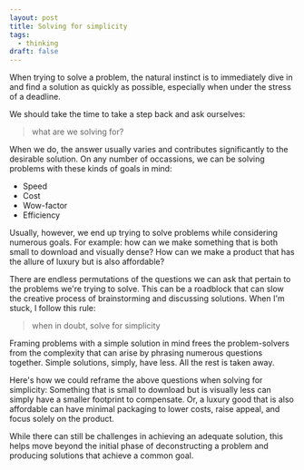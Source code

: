 ```yaml
---
layout: post
title: Solving for simplicity
tags:
  - thinking
draft: false
---
```


When trying to solve a problem, the natural instinct is to immediately dive in and find a solution as quickly as possible, especially when under the stress of a deadline.

We should take the time to take a step back and ask ourselves:

> what are we solving for?

When we do, the answer usually varies and contributes significantly to the desirable solution.  On any number of occassions, we can be solving problems with these kinds of goals in mind:

* Speed
* Cost
* Wow-factor
* Efficiency

Usually, however, we end up trying to solve problems while considering numerous goals.  For example: how can we make something that is both small to download and visually dense?  How can we make a product that has the allure of luxury but is also affordable?

There are endless permutations of the questions we can ask that pertain to the problems we're trying to solve.  This can be a roadblock that can slow the creative process of brainstorming and discussing solutions.  When I'm stuck, I follow this rule:

> when in doubt, solve for simplicity

Framing problems with a simple solution in mind frees the problem-solvers from the complexity that can arise by phrasing numerous questions together.  Simple solutions, simply, have less.  All the rest is taken away.

Here's how we could reframe the above questions when solving for simplicity:  Something that is small to download but is visually less can simply have a smaller footprint to compensate.  Or, a luxury good that is also affordable can have minimal packaging to lower costs, raise appeal, and focus solely on the product.

While there can still be challenges in achieving an adequate solution, this helps move beyond the initial phase of deconstructing a problem and producing solutions that achieve a common goal.